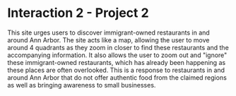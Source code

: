 # Interaction 2 - Project 2

This site urges users to discover immigrant-owned restaurants in and around Ann Arbor. The site acts like a map, allowing the user to move around 4 quadrants as they zoom in closer to find these restaurants and the accompanying information. It also allows the user to zoom out and "ignore" these immigrant-owned restaurants, which has already been happening as these places are often overlooked. This is a response to restaurants in and around Ann Arbor that do not offer authentic food from the claimed regions as well as bringing awareness to small businesses.
